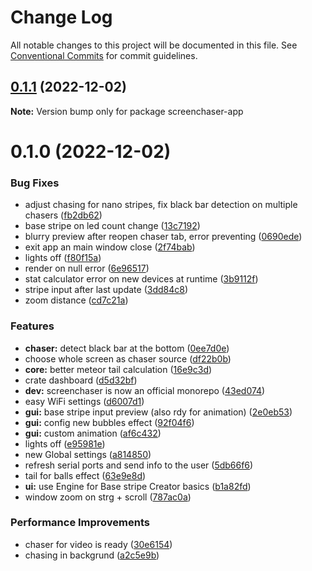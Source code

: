 # Change Log

All notable changes to this project will be documented in this file.
See [Conventional Commits](https://conventionalcommits.org) for commit guidelines.

## [0.1.1](https://github.com/xi72yow/stunning-octo-sniffle/compare/screenchaser-app@0.1.0...screenchaser-app@0.1.1) (2022-12-02)

**Note:** Version bump only for package screenchaser-app





# 0.1.0 (2022-12-02)


### Bug Fixes

* adjust chasing for nano stripes, fix black bar detection on multiple chasers ([fb2db62](https://github.com/xi72yow/stunning-octo-sniffle/commit/fb2db628e73c28ff4175dde96aee9515ed4be37d))
* base stripe on led count change ([13c7192](https://github.com/xi72yow/stunning-octo-sniffle/commit/13c71926bd0a3dfc77db8b637121733553dd370a))
* blurry preview after reopen chaser tab, error preventing ([0690ede](https://github.com/xi72yow/stunning-octo-sniffle/commit/0690ede6c41d8c16f6f51c652a68a41541ec841d))
* exit app an main window close ([2f74bab](https://github.com/xi72yow/stunning-octo-sniffle/commit/2f74bab71875acadb401505dba7619ba7f897dbc))
* lights off ([f80f15a](https://github.com/xi72yow/stunning-octo-sniffle/commit/f80f15aa55418f6a35aa7a29edd8acca9b389012))
* render on null error ([6e96517](https://github.com/xi72yow/stunning-octo-sniffle/commit/6e96517b9866e57319e130b6c1f57ef1c333b1c8))
* stat calculator error on new devices at runtime ([3b9112f](https://github.com/xi72yow/stunning-octo-sniffle/commit/3b9112f11e613608fe30b358495ed22470d199f9))
* stripe input after last update ([3dd84c8](https://github.com/xi72yow/stunning-octo-sniffle/commit/3dd84c814e6a6539849a2ff9588844bb7717d8ec))
* zoom distance ([cd7c21a](https://github.com/xi72yow/stunning-octo-sniffle/commit/cd7c21a9053a0321808635fe42c126335b8cb10f))


### Features

* **chaser:** detect black bar at the bottom ([0ee7d0e](https://github.com/xi72yow/stunning-octo-sniffle/commit/0ee7d0e669ff170a33b668f19c617accc42d7736))
* choose whole screen as chaser source ([df22b0b](https://github.com/xi72yow/stunning-octo-sniffle/commit/df22b0b80f624fa41cdc15b3b4199748916ac024))
* **core:** better meteor tail calculation ([16e9c3d](https://github.com/xi72yow/stunning-octo-sniffle/commit/16e9c3de1380031f8ec09ff039d4996d92d7933b))
* crate dashboard ([d5d32bf](https://github.com/xi72yow/stunning-octo-sniffle/commit/d5d32bf04865041b7b499bbc3c8128700b3822a4))
* **dev:** screenchaser is now an official monorepo ([43ed074](https://github.com/xi72yow/stunning-octo-sniffle/commit/43ed074422931ba1a4f9475341e7af7605a767cd))
* easy WiFi settings ([d6007d1](https://github.com/xi72yow/stunning-octo-sniffle/commit/d6007d1e5ac1ec2bb5114ddb759b5817ab5cea5a))
* **gui:** base stripe input preview (also rdy for animation) ([2e0eb53](https://github.com/xi72yow/stunning-octo-sniffle/commit/2e0eb534edd6bc340302514b91590f604c9a53a0))
* **gui:** config new bubbles effect ([92f04f6](https://github.com/xi72yow/stunning-octo-sniffle/commit/92f04f6f432376a13a246da6d77abedff0a73634))
* **gui:** custom animation ([af6c432](https://github.com/xi72yow/stunning-octo-sniffle/commit/af6c4321850437649fac9149b3adb1b07c77910c))
* lights off ([e95981e](https://github.com/xi72yow/stunning-octo-sniffle/commit/e95981e7de41ab4f2839060191b6b8be4996c581))
* new Global settings ([a814850](https://github.com/xi72yow/stunning-octo-sniffle/commit/a8148503552a444c8e8a950d83202551e66404db))
* refresh serial ports and send info to the user ([5db66f6](https://github.com/xi72yow/stunning-octo-sniffle/commit/5db66f681b9cea62b6d09f861fc2e315bf575e3a))
* tail for balls effect ([63e9e8d](https://github.com/xi72yow/stunning-octo-sniffle/commit/63e9e8d7238c60b9e1fde3ee1753d7c13518dccb))
* **ui:** use Engine for Base stripe Creator basics ([b1a82fd](https://github.com/xi72yow/stunning-octo-sniffle/commit/b1a82fde3555cbaf93767fe65eb45aa93530c326))
* window zoom on strg + scroll ([787ac0a](https://github.com/xi72yow/stunning-octo-sniffle/commit/787ac0a85bf098506666b2694b78cc19254fb823))


### Performance Improvements

* chaser for video is ready ([30e6154](https://github.com/xi72yow/stunning-octo-sniffle/commit/30e61546cf874771ad2b46cc756731bf7bff10ec))
* chasing in backgrund ([a2c5e9b](https://github.com/xi72yow/stunning-octo-sniffle/commit/a2c5e9b5db60b63c560cbbcc26c2bf62c56b5c84))
